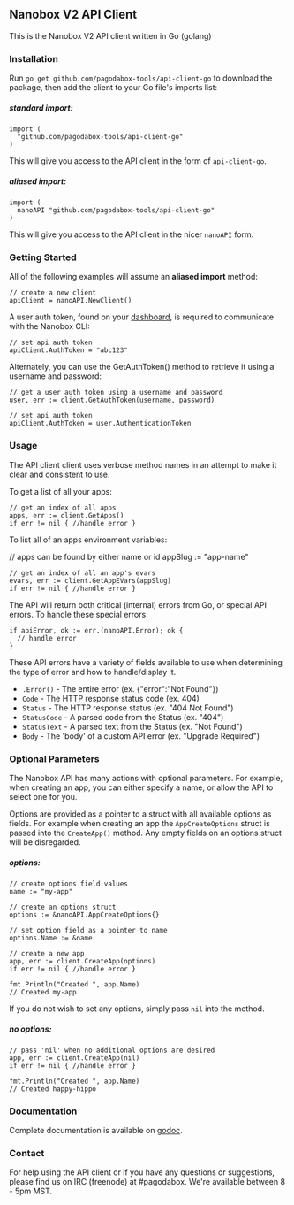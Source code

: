 ## Nanobox V2 API Client

This is the Nanobox V2 API client written in Go (golang)

### Installation

Run `go get github.com/pagodabox-tools/api-client-go` to download the package, then add the client to your Go file's imports list:

##### standard import:
    import (
      "github.com/pagodabox-tools/api-client-go"
    )

This will give you access to the API client in the form of `api-client-go`.

##### aliased import:

    import (
      nanoAPI "github.com/pagodabox-tools/api-client-go"
    )

This will give you access to the API client in the nicer `nanoAPI` form.


### Getting Started

All of the following examples will assume an **aliased import** method:

    // create a new client
    apiClient = nanoAPI.NewClient()

A user auth token, found on your [dashboard](https://dashboard.pagodabox.io/users/me/auth-token), is required to communicate with the Nanobox CLI:

    // set api auth token
    apiClient.AuthToken = "abc123"

Alternately, you can use the GetAuthToken() method to retrieve it using a username and password:

    // get a user auth token using a username and password
    user, err := client.GetAuthToken(username, password)

    // set api auth token
    apiClient.AuthToken = user.AuthenticationToken


### Usage

The API client client uses verbose method names in an attempt to make it clear and consistent to use.

To get a list of all your apps:

    // get an index of all apps
    apps, err := client.GetApps()
    if err != nil { //handle error }

To list all of an apps environment variables:

   // apps can be found by either name or id
    appSlug := "app-name"

    // get an index of all an app's evars
    evars, err := client.GetAppEVars(appSlug)
    if err != nil { //handle error }

The API will return both critical (internal) errors from Go, or special API errors. To handle these special errors:

    if apiError, ok := err.(nanoAPI.Error); ok {
      // handle error
    }

These API errors have a variety of fields available to use when determining the type of error and how to handle/display it.

* `.Error()` - The entire error (ex. {"error":"Not Found"})
* `Code` - The HTTP response status code (ex. 404)
* `Status` - The HTTP response status (ex. "404 Not Found")
* `StatusCode` - A parsed code from the Status (ex. "404")
* `StatusText` - A parsed text from the Status (ex. "Not Found")
* `Body` - The 'body' of a custom API error (ex. "Upgrade Required")


### Optional Parameters

The Nanobox API has many actions with optional parameters. For example,
when creating an app, you can either specify a name, or allow the API to select
one for you.

Options are provided as a pointer to a struct with all available options as fields. For example when creating an app the `AppCreateOptions` struct is passed into the
`CreateApp()` method. Any empty fields on an options struct will be disregarded.

##### options:

    // create options field values
    name := "my-app"

    // create an options struct
    options := &nanoAPI.AppCreateOptions{}

    // set option field as a pointer to name
    options.Name := &name

    // create a new app
    app, err := client.CreateApp(options)
    if err != nil { //handle error }

    fmt.Println("Created ", app.Name)
    // Created my-app


If you do not wish to set any options, simply pass `nil` into the method.

##### no options:

    // pass 'nil' when no additional options are desired
    app, err := client.CreateApp(nil)
    if err != nil { //handle error }

    fmt.Println("Created ", app.Name)
    // Created happy-hippo


### Documentation

Complete documentation is available on [godoc](http://godoc.org/github.com/pagodabox-tools/api-client-go).


### Contact

For help using the API client or if you have any questions or suggestions, please find us on IRC (freenode) at #pagodabox. We're available between 8 - 5pm MST.

